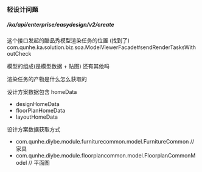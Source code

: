 
### 轻设计问题

##### /ka/api/enterprise/easydesign/v2/create

这个接口发起的酷品秀模型渲染任务的位置 (找到了)
com.qunhe.ka.solution.biz.soa.ModelViewerFacade#sendRenderTasksWithoutCheck


模型的组成(是模型数据 + 贴图) 还有其他吗


渲染任务的产物是什么怎么获取的

设计方案数据包含
homeData 
 - designHomeData
 - floorPlanHomeData
 - layoutHomeData

设计方案数据获取方式

  - com.qunhe.diybe.module.furniturecommon.model.FurnitureCommon // 家具
  - com.qunhe.diybe.module.floorplancommon.model.FloorplanCommonModel // 平面图
  

